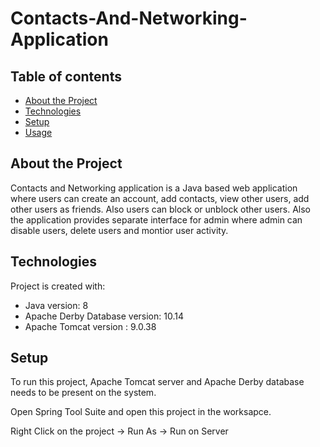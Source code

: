 # Contacts-And-Networking-Application

## Table of contents
* [About the Project](#about-the-project)
* [Technologies](#technologies)
* [Setup](#setup)
* [Usage](#usage)


## About the Project
 Contacts and Networking application is a Java based web application where users can create an account, add contacts, view other users, add other users as friends. Also users can block or unblock other users. Also the application provides separate interface for admin where admin can disable users, delete users and montior user activity.
	
## Technologies
Project is created with:
* Java version: 8
* Apache Derby Database version: 10.14
* Apache Tomcat version : 9.0.38

	
## Setup
To run this project, Apache Tomcat server and Apache Derby database needs to be present on the system.

Open Spring Tool Suite and open this project in the worksapce.

Right Click on the project -> Run As -> Run on Server

```

